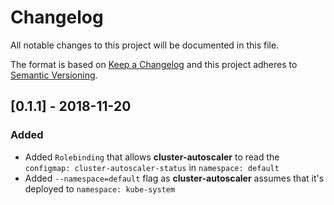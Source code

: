 # Changelog
All notable changes to this project will be documented in this file.

The format is based on [Keep a Changelog](http://keepachangelog.com/en/1.0.0/)
and this project adheres to [Semantic Versioning](http://semver.org/spec/v2.0.0.html).


## [0.1.1] - 2018-11-20
### Added
- Added `Rolebinding` that allows __cluster-autoscaler__ to read the `configmap: cluster-autoscaler-status` in `namespace: default`
- Added `--namespace=default` flag as __cluster-autoscaler__ assumes that it's deployed to `namespace: kube-system`
